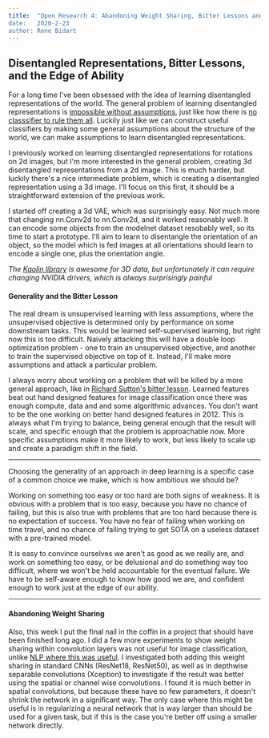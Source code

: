 ```yaml
---
title:  "Open Research 4: Abandoning Weight Sharing, Bitter Lessons and Reasonable Ambition
date:   2020-2-23
author: Rene Bidart
---
```

## Disentangled Representations, Bitter Lessons, and the Edge of Ability
For a long time I've been obsessed with the idea of learning disentangled representations of the world. The general problem of learning disentangled representations is [impossible without assumptions](https://ai.googleblog.com/2019/04/evaluating-unsupervised-learning-of.html), just like how there is [no classsifier to rule them all](https://www.mitpressjournals.org/doi/abs/10.1162/neco.1996.8.7.1341). Luckily just like we can construct useful classifiers by making some general assumptions about the structure of the world, we can make assumptions to learn disentangled representations. 

I previously worked on learning disentangled representations for rotations on 2d images, but I'm more interested in the general problem, creating 3d disentangled representations from a 2d image. This is much harder, but luckily there's a nice intermediate problem, which is creating a disentangled representation using a 3d image. I'll focus on this first, it should be a straightforward extension of the previous work.

I started off creating a 3d VAE, which was surprisingly easy. Not much more that changing nn.Conv2d to nn.Conv2d, and it worked reasonably well. It can encode some objects from the modelnet dataset resobably well, so its time to start a prototype. I'll aim to learn to disentangle the orientation of an object, so the model which is fed images at all orientations should learn to encode a single one, plus the orientation angle.

*The [Kaolin library](https://github.com/NVIDIAGameWorks/kaolin) is awesome for 3D data, but unfortunately it can require changing NVIDIA drivers, which is always surprisingly painful*

#### Generality and the Bitter Lesson
The real dream is unsupervised learning with less assumptions, where the unsupervised objective is determined only by performance on some downstream tasks. This would be learned self-supervised learning, but right now this is too difficult. Naively attacking this will have a double loop optimization problem - one to train an unsupervised objective, and another to train the supervised objective on top of it. Instead, I'll make more assumptions and attack a particular problem.

I always worry about working on a problem that will be killed by a more general approach, like in [Richard Sutton's bitter lesson](http://www.incompleteideas.net/IncIdeas/BitterLesson.html). Learned features beat out hand designed features for image classification once there was enough compute, data and and some algorithmic advances. You don't want to be the one working on better hand designed features in 2012. This is always what I'm trying to balance, being general enough that the result will scale, and specific enough that the problem is approachable now. More specific assumptions make it more likely to work, but less likely to scale up and create a paradigm shift in the field.

---

Choosing the generality of an approach in deep learning is a specific case of a common choice we make, which is how ambitious we should be?

Working on something too easy or too hard are both signs of weakness. It is obvious with a problem that is too easy, because you have no chance of failing, but this is also true with problems that are too hard because there is no expectation of success. You have no fear of failing when working on time travel, and no chance of failing trying to get SOTA on a useless dataset with a pre-trained model.

It is easy to convince ourselves we aren't as good as we really are, and work on something too easy, or be delusional and do something way too difficult,  where we won't be held accountable for the eventual failure. We have to be self-aware enough to know how good we are, and confident enough to work just at the edge of our ability.

---


#### Abandoning Weight Sharing
Also, this week I put the final nail in the coffin in a project that should have been finished long ago. I did a few more experiments to show weight sharing within convolution layers was not useful for image classification, unlike [NLP where this was useful](https://arxiv.org/pdf/1901.10430.pdf). I investigated both adding this weight sharing in standard CNNs (ResNet18, ResNet50), as well as in depthwise separable convolutions (Xception) to investigate if the result was better using the spatial or channel wise convolutions. I found it is much better in spatial convolutions, but because these have so few parameters, it doesn't shrink the network in a significant way. The only case where this might be useful is in regularizing a neural network that is way larger than should be used for a given task, but if this is the case you're better off using a smaller network directly.



